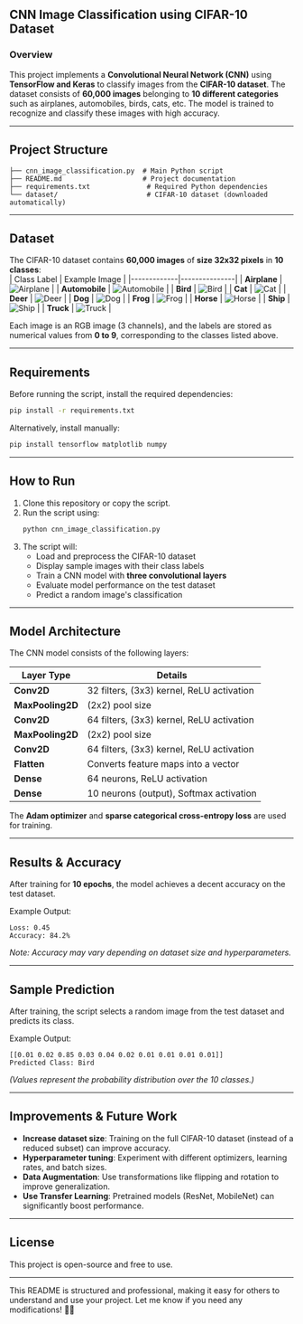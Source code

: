 ## **CNN Image Classification using CIFAR-10 Dataset**  

### **Overview**  
This project implements a **Convolutional Neural Network (CNN)** using **TensorFlow and Keras** to classify images from the **CIFAR-10 dataset**. The dataset consists of **60,000 images** belonging to **10 different categories** such as airplanes, automobiles, birds, cats, etc. The model is trained to recognize and classify these images with high accuracy.  

---

## **Project Structure**  
```
├── cnn_image_classification.py  # Main Python script
├── README.md                    # Project documentation
├── requirements.txt              # Required Python dependencies
└── dataset/                      # CIFAR-10 dataset (downloaded automatically)
```

---

## **Dataset**  
The CIFAR-10 dataset contains **60,000 images** of **size 32x32 pixels** in **10 classes**:  
| Class Label  | Example Image  |
|-------------|---------------|
| **Airplane** | ![Airplane](samples/airplane.png) |
| **Automobile** | ![Automobile](samples/automobile.png) |
| **Bird** | ![Bird](samples/bird.png) |
| **Cat** | ![Cat](samples/cat.png) |
| **Deer** | ![Deer](samples/deer.png) |
| **Dog** | ![Dog](samples/dog.png) |
| **Frog** | ![Frog](samples/frog.png) |
| **Horse** | ![Horse](samples/horse.png) |
| **Ship** | ![Ship](samples/ship.png) |
| **Truck** | ![Truck](samples/truck.png) |

Each image is an RGB image (3 channels), and the labels are stored as numerical values from **0 to 9**, corresponding to the classes listed above.  

---

## **Requirements**  
Before running the script, install the required dependencies:  

```bash
pip install -r requirements.txt
```

Alternatively, install manually:  
```bash
pip install tensorflow matplotlib numpy
```

---

## **How to Run**  
1. Clone this repository or copy the script.  
2. Run the script using:  
   ```bash
   python cnn_image_classification.py
   ```
3. The script will:  
   - Load and preprocess the CIFAR-10 dataset  
   - Display sample images with their class labels  
   - Train a CNN model with **three convolutional layers**  
   - Evaluate model performance on the test dataset  
   - Predict a random image's classification  

---

## **Model Architecture**  
The CNN model consists of the following layers:  

| Layer Type          | Details                      |
|---------------------|----------------------------|
| **Conv2D**         | 32 filters, (3x3) kernel, ReLU activation |
| **MaxPooling2D**   | (2x2) pool size |
| **Conv2D**         | 64 filters, (3x3) kernel, ReLU activation |
| **MaxPooling2D**   | (2x2) pool size |
| **Conv2D**         | 64 filters, (3x3) kernel, ReLU activation |
| **Flatten**        | Converts feature maps into a vector |
| **Dense**          | 64 neurons, ReLU activation |
| **Dense**          | 10 neurons (output), Softmax activation |

The **Adam optimizer** and **sparse categorical cross-entropy loss** are used for training.  

---

## **Results & Accuracy**  
After training for **10 epochs**, the model achieves a decent accuracy on the test dataset.  

Example Output:  
```
Loss: 0.45
Accuracy: 84.2%
```
*Note: Accuracy may vary depending on dataset size and hyperparameters.*  

---

## **Sample Prediction**  
After training, the script selects a random image from the test dataset and predicts its class.  

Example Output:  
```
[[0.01 0.02 0.85 0.03 0.04 0.02 0.01 0.01 0.01 0.01]]
Predicted Class: Bird
```
*(Values represent the probability distribution over the 10 classes.)*  

---

## **Improvements & Future Work**  
- **Increase dataset size**: Training on the full CIFAR-10 dataset (instead of a reduced subset) can improve accuracy.  
- **Hyperparameter tuning**: Experiment with different optimizers, learning rates, and batch sizes.  
- **Data Augmentation**: Use transformations like flipping and rotation to improve generalization.  
- **Use Transfer Learning**: Pretrained models (ResNet, MobileNet) can significantly boost performance.  

---

## **License**  
This project is open-source and free to use.  

---

This README is structured and professional, making it easy for others to understand and use your project. Let me know if you need any modifications! 🚀😊
